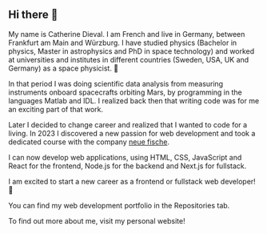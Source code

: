 ## Hi there 👋

My name is Catherine Dieval. 
I am French and live in Germany, between Frankfurt am Main and Würzburg. 
I have studied physics (Bachelor in physics, Master in astrophysics and PhD in space technology) and worked at universities and institutes in different countries (Sweden, USA, UK and Germany) as a space physicist. 🔭

In that period I was doing scientific data analysis from measuring instruments onboard spacecrafts orbiting Mars, by programming in the languages Matlab and IDL. 
I realized back then that writing code was for me an exciting part of that work.

Later I decided to change career and realized that I wanted to code for a living. 
In 2023 I discovered a new passion for web development and took a dedicated course with the company [neue fische](https://www.neuefische.de/en). 

I can now develop web applications, using HTML, CSS, JavaScript and React for the frontend, Node.js for the backend and Next.js for fullstack.

I am excited to start a new  career as a frontend or fullstack web developer! 💯

You can find my web development portfolio in the Repositories tab.

To find out more about me, visit my personal website!

<!--
**catdieval/catdieval** is a ✨ _special_ ✨ repository because its `README.md` (this file) appears on your GitHub profile.

Here are some ideas to get you started:

- 🔭 I’m currently working on ...
- 🌱 I’m currently learning ...
- 👯 I’m looking to collaborate on ...
- 🤔 I’m looking for help with ...
- 💬 Ask me about ...
- 📫 How to reach me: ...
- 😄 Pronouns: ...
- ⚡ Fun fact: ...
-->
